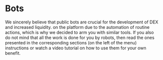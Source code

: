 # Bots

We sincerely believe that public bots are crucial for the development of DEX and increased liquidity.
on the platform due to the automation of routine actions, which is why we decided to arm you with similar tools.
If you also do not mind that all the work is done for you by robots, then read the ones presented in the corresponding sections (on the left of the menu)
instructions or watch a video tutorial on how to use them for your own benefit.